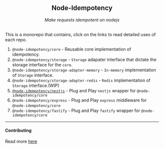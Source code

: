 <center> <h2> Node-Idempotency </h2></center>
<center> <i>Make requests idempotent on nodejs</i> </center>

<br/>

This is a monorepo that contains, click on the links to read detailed uses of each repo.

1. `@node-idempotency/core` - Reusable core implementation of idempotency.
2. `@node-idempotency/storage` - `Storage` adapater interface that dictate the storage interface for the `core`.
3. `@node-idempotency/storage-adapter-memory` - `In-memory` implementation of `Storage` interface.
4. `@node-idempotency/storage-adapter-redis` - `Redis` implementation of `Storage` interface.(WIP)
5. [`@node-idempotency/nestjs`](packages/plugin-nestjs/Readme.md) - Plug and Play `nestjs` wrapper for `@node-idempotency/core`
6. `@node-idempotency/express` - Plug and Play `express` middleware for `@node-idempotency/core`
7. `@node-idempotency/fastify` - Plug and Play `fastify` wrapper for `@node-idempotency/core`

---

#### Contributing

Read more [here](./Contributing.md)
